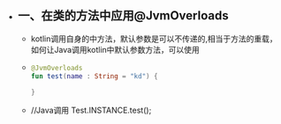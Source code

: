 - ## 一、在类的方法中应用@JvmOverloads
	- kotlin调用自身的中方法，默认参数是可以不传递的,相当于方法的重载，如何让Java调用kotlin中默认参数方法，可以使用
	- ```kotlin
	  @JvmOverloads
	  fun test(name : String = "kd") {
	    
	  }
	  ```
	- //Java调用
	  Test.INSTANCE.test();